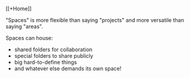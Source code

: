 [[+Home]]

"Spaces" is more flexible than saying "projects" and more versatile than saying "areas".

Spaces can house: 

- shared folders for collaboration
- special folders to share publicly
- big hard-to-define things
- and whatever else demands its own space!